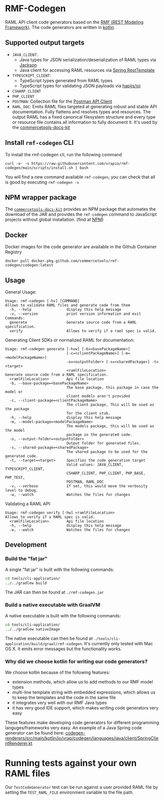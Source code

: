 # RMF-Codegen

RAML API client code generators based on the [RMF (REST Modeling Framework)](https://github.com/vrapio/rest-modeling-framework).
The code generators are written in [kotlin](https://kotlinlang.org/).

## Supported output targets

- `JAVA_CLIENT`:
  - Java types for JSON serialization/deserialization of RAML types via [Jackson](https://github.com/FasterXML/jackson)
  - Java client for accessing RAML resources via [Spring RestTemplate](https://docs.spring.io/spring/docs/current/spring-framework-reference/web.html#webmvc-resttemplate)
- `TYPESCRIPT_CLIENT`:
  - TypeScript types generated from RAML types
  - TypeScript types for validating JSON payloads via [hapijs/joi](https://github.com/hapijs/joi)
- `CSHARP_CLIENT`
- `PHP_CLIENT`
- `POSTMAN`: Collection file for the [Postman API Client](https://www.postman.com/product/api-client/)
- `RAML_DOC`: Emits RAML files targeted at generating robust and stable API documentation. Fully flattens and resolves types and resources. The output RAML has a fixed canonical filesystem structure and every type or resource file contains all information to fully document it. It's used by the [commercetools-docs-kit](https://github.com/commercetools/commercetools-docs-kit/tree/master/packages/gatsby-theme-api-docs)

## Install `rmf-codegen` CLI

To install the rmf-codegen cli, run the following command

```
curl -o- -s https://raw.githubusercontent.com/vrapio/rmf-codegen/main/scripts/install.sh | bash
```

You will find a new command available `rmf-codegen`, you can check that all is good by executing `rmf-codegen -v`

## NPM wrapper package

The [`commercetools-docs-kit`](https://github.com/commercetools/commercetools-docs-kit) provides an NPM package that automates the download of the JAR and provides the `rmf-codegen` command to JavaScript projects without global installation. (find at [NPM](https://www.npmjs.com/login?next=/package/@commercetools-docs/rmf-codegen))

## Docker

Docker images for the code generator are available in the Github Container Registry

```
docker pull docker.pkg.github.com/commercetools/rmf-codegen/codegen:latest
```
## Usage

General Usage:

```
Usage: rmf-codegen [-hv] [COMMAND]
Allows to validate RAML files and generate code from them
  -h, --help                display this help message
  -v, --version             print version information and exit
Commands:
  generate                  Generate source code from a RAML specification.
  verify                    Allows to verify if a raml spec is valid.
```

Generating Client SDKs or normalized RAML for documentation:

```
Usage: rmf-codegen generate [-hvw] [-b=<basePackageName>]
                            [-c=<clientPackageName>] [-m=<modelPackageName>]
                            -o=<outputFolder> [-s=<sharedPackage>] -t=<target>
                            <ramlFileLocation>
Generate source code from a RAML specification.
  <ramlFileLocation>        Api file location
  -b, --base-package=<basePackageName>
                            The base package, this package in case the model or
                            client models aren't provided
  -c, --client-package=<clientPackageName>
                            The client package, This will be used as the package
                            for the client stub.
  -h, --help                display this help message
  -m, --model-package=<modelPackageName>
                            The models package, this will be used as the model
                            package in the generated code.
  -o, --output-folder=<outputFolder>
                            Output folder for generated files.
  -s, --shared-package=<sharedPackage>
                            The shared package to be used for the generated code.
  -t, --target=<target>     Specifies the code generation target
                            Valid values: JAVA_CLIENT, TYPESCRIPT_CLIENT,
                            CSHARP_CLIENT, PHP_CLIENT, PHP_BASE, PHP_TEST,
                            POSTMAN, RAML_DOC
  -v, --verbose             If set, this would move the verbosity level to debug.
  -w, --watch               Watches the files for changes

```

Validating a RAML API:

```
Usage: rmf-codegen verify [-hw] <ramlFileLocation>
Allows to verify if a RAML spec is valid.
  <ramlFileLocation>        Api file location
  -h, --help                display this help message
  -w, --watch               Watches the files for changes
```

## Development

### Build the "fat jar"

A single "fat jar" is built with the following commands:

```sh
cd tools/cli-application/
../../gradlew build
```

The JAR can then be found at `./rmf-codegen.jar`

### Build a native executable with GraalVM

A native executable is built with the following commands:

```sh
cd tools/cli-application/
../../gradlew nativeImage
```

The native executable can then be found at `./tools/cli-application/build/graal/rmf-codegen`.
It's currently only tested with Mac OS X. It emits error messages but the functionality works.

### Why did we choose kotlin for writing our code generators?

We choose kotlin because of the following features:

- extension methods, which allow us to add methods to our RMF model types
- multi-line template string with embedded expressions, which allows us to keep the templates and the code in the same file
- it integrates very well with our RMF Java types
- it has very good IDE support, which makes writing code generators very easy

These features make developing code generators for different programming languges/frameworks very easy.
An example of a Java Spring code generator can be found here: [codegen-renderers/src/main/kotlin/io/vrap/codegen/languages/java/client/SpringClientRenderer.kt](https://github.com/vrapio/rmf-codegen/blob/main/codegen-renderers/src/main/kotlin/io/vrap/codegen/languages/java/client/SpringClientRenderer.kt)

# Running tests against your own RAML files

Our `TestCodeGenerator` test can be run against a user provided RAML file by setting
the `TEST_RAML_FILE` environment variable to the file path.
